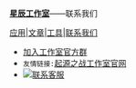 [**星辰工作室**](https://schlibra.github.io/Stars-Studios)——联系我们

[应用](https://schlibra.github.io/Stars-Studios/application)|[文章](https://schlibra.github.io/Stars-Studios/article)|[工具](https://schlibra.github.io/Stars-Studios/other)|[联系我们](https://schlibra.github.io/Stars-Studios/catchus)

- [加入工作室官方群](http://suo.im/4vZQQl)
- `友情链接:`[起源之战工作室官网](https://www.qyzz.ml)
- <a target="_blank" href="http://suo.im/4L2ge9"><img border="0" src="https://www.qyzz.ml/glass_cyan.png" alt="联系客服" title="联系客服"/></a>
